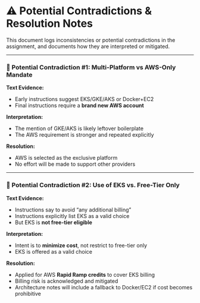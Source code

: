 # ⚠️ Potential Contradictions & Resolution Notes

This document logs inconsistencies or potential contradictions in the assignment, and documents how they are interpreted or mitigated.

---

### 🔸 Potential Contradiction #1: Multi-Platform vs AWS-Only Mandate

**Text Evidence:**
- Early instructions suggest EKS/GKE/AKS or Docker+EC2
- Final instructions require a **brand new AWS account**

**Interpretation:**
- The mention of GKE/AKS is likely leftover boilerplate
- The AWS requirement is stronger and repeated explicitly

**Resolution:**
- AWS is selected as the exclusive platform
- No effort will be made to support other providers

---

### 🔸 Potential Contradiction #2: Use of EKS vs. Free-Tier Only

**Text Evidence:**
- Instructions say to avoid “any additional billing”
- Instructions explicitly list EKS as a valid choice
- But EKS is **not free-tier eligible**

**Interpretation:**
- Intent is to **minimize cost**, not restrict to free-tier only
- EKS is offered as a valid choice

**Resolution:**
- Applied for AWS **Rapid Ramp credits** to cover EKS billing
- Billing risk is acknowledged and mitigated
- Architecture notes will include a fallback to Docker/EC2 if cost becomes prohibitive
